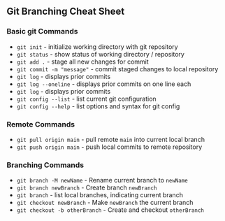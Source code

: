 ## Git Branching Cheat Sheet

### Basic git Commands
* `git init` - initialize working directory with git repository
* `git status` - show status of working directory / repository
* `git add .` - stage all new changes for commit
* `git commit -m "message"` - commit staged changes to local repository
* `git log` - displays prior commits
* `git log --oneline` - displays prior commits on one line each
* `git log` - displays prior commits
* `git config --list` - list current git configuration
* `git config --help` - list options and syntax for git config

### Remote Commands
* `git pull origin main` - pull remote `main` into current local branch
* `git push origin main` - push local commits to remote repository


### Branching Commands
* `git branch -M newName` - Rename current branch to `newName`
* `git branch newBranch` - Create branch `newBranch`
* `git branch` - list local branches, indicating current branch
* `git checkout newBranch` - Make `newBranch` the current branch
* `git checkout -b otherBranch` - Create and checkout `otherBranch`
